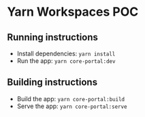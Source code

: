 # Yarn Workspaces POC

## Running instructions

- Install dependencies: `yarn install`
- Run the app: `yarn core-portal:dev`

## Building instructions

- Build the app: `yarn core-portal:build`
- Serve the app: `yarn core-portal:serve`
